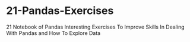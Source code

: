 # 21-Pandas-Exercises
21 Notebook of Pandas Interesting Exercises To Improve Skills In Dealing With Pandas and How To Explore Data
